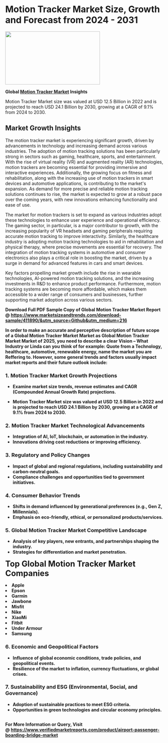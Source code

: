 <H1>Motion Tracker Market Size, Growth and Forecast from 2024 - 2031</H1><img class="aligncenter size-medium wp-image-584254" src="https://thirdeyenews.in/wp-content/uploads/2024/09/Global-Market-Research-300x168.jpeg" alt="" width="300" height="168" /><p><strong>Global&nbsp;<a href="https://www.marketsizeandtrends.com/download-sample/411890/&amp;utm_source=Github&utm_medium=216">Motion Tracker Market</a> Insights</strong></p><p>Motion Tracker Market size was valued at USD 12.5 Billion in 2022 and is projected to reach USD 24.1 Billion by 2030, growing at a CAGR of 9.1% from 2024 to 2030.</p><p><h2>Market Growth Insights</h2> <p>The motion tracker market is experiencing significant growth, driven by advancements in technology and increasing demand across various industries. The adoption of motion tracking solutions has been particularly strong in sectors such as gaming, healthcare, sports, and entertainment. With the rise of virtual reality (VR) and augmented reality (AR) technologies, motion trackers are becoming essential for providing immersive and interactive experiences. Additionally, the growing focus on fitness and rehabilitation, along with the increasing use of motion trackers in smart devices and automotive applications, is contributing to the market's expansion. As demand for more precise and reliable motion tracking solutions continues to rise, the market is expected to grow at a robust pace over the coming years, with new innovations enhancing functionality and ease of use.</p> <p><strong></strong></p> <p>The market for motion trackers is set to expand as various industries adopt these technologies to enhance user experience and operational efficiency. The gaming sector, in particular, is a major contributor to growth, with the increasing popularity of VR headsets and gaming peripherals requiring accurate motion tracking to improve interactivity. Similarly, the healthcare industry is adopting motion tracking technologies to aid in rehabilitation and physical therapy, where precise movements are essential for recovery. The integration of motion tracking systems in automotive and consumer electronics also plays a critical role in boosting the market, driven by a surge in demand for advanced features in cars and smart devices.</p> <p>Key factors propelling market growth include the rise in wearable technologies, AI-powered motion tracking solutions, and the increasing investments in R&D to enhance product performance. Furthermore, motion tracking systems are becoming more affordable, which makes them accessible to a wider range of consumers and businesses, further supporting market adoption across various sectors.</p> <p><strong></p><p><span class=""><strong>Download Full PDF Sample Copy of Global Motion Tracker Market Report</strong> @ <a href="https://www.marketsizeandtrends.com/download-sample/411890/&amp;utm_source=Github&utm_medium=216" target="_blank">https://www.marketsizeandtrends.com/download-sample/411890/&amp;utm_source=Github&utm_medium=216</a></span></p><p>In order to make an accurate and perceptive description of future scope of a Global&nbsp;Motion Tracker Market Market as Global&nbsp;Motion Tracker Market Market of 2025, you need to describe a clear Vision &ndash; What Industry or Linda can you think of for example: Quote from a Technology, healthcare, automotive, renewable energy, name the market you are Reffering to. However, some general trends and factors usually impact market reports and their future outlook include:</p><h3>1.&nbsp;<strong>Motion Tracker Market Growth Projections</strong></h3><ul><li>Examine market size trends, revenue estimates and CAGR (Compounded Annual Growth Rate) projections.</li><li><p>Motion Tracker Market size was valued at USD 12.5 Billion in 2022 and is projected to reach USD 24.1 Billion by 2030, growing at a CAGR of 9.1% from 2024 to 2030.</p></li></ul><h3>2.&nbsp;<strong>Motion Tracker Market Technological Advancements</strong></h3><ul><li>Integration of AI, IoT, blockchain, or automation in the industry.</li><li>Innovations driving cost reductions or improving efficiency.</li></ul><h3>3.&nbsp;<strong>Regulatory and Policy Changes</strong></h3><ul><li>Impact of global and regional regulations, including sustainability and carbon-neutral goals.</li><li>Compliance challenges and opportunities tied to government initiatives.</li></ul><h3>4.&nbsp;<strong>Consumer Behavior Trends</strong></h3><ul><li>Shifts in demand influenced by generational preferences (e.g., Gen Z, Millennials).</li><li>Emphasis on eco-friendly, ethical, or personalized products/services.</li></ul><h3>5.&nbsp;<strong>Global Motion Tracker Market Competitive Landscape</strong></h3><ul><li>Analysis of key players, new entrants, and partnerships shaping the industry.</li><li>Strategies for differentiation and market penetration.</li></ul><p data-pm-slice="1 1 []"><span style="color: inherit; font-family: inherit; font-size: 25px;">Top Global Motion Tracker Market Companies</span></p><div class="" data-test-id=""><p><li>Apple</li><li> Epson</li><li> Garmin</li><li> Jawbone</li><li> Misfit</li><li> Nike</li><li> XiaoMi</li><li> Fitbit</li><li> Under Armour</li><li> Samsung</li></p></div><h3>6.&nbsp;<strong>Economic and Geopolitical Factors</strong></h3><ul><li>Influence of global economic conditions, trade policies, and geopolitical events.</li><li>Resilience of the market to inflation, currency fluctuations, or global crises.</li></ul><h3>7.&nbsp;<strong>Sustainability and ESG (Environmental, Social, and Governance)</strong></h3><ul><li>Adoption of sustainable practices to meet ESG criteria.</li><li>Opportunities in green technologies and circular economy principles.</li></ul><h2><strong style="font-size: 14px;">For More Information or Query, Visit @&nbsp;</strong><a style="background-color: #ffffff; font-size: 14px;" href="https://www.marketsizeandtrends.com/report/motion-tracker-market/" target="_blank">https://www.verifiedmarketreports.com/product/airport-passenger-boarding-bridge-market</a></h2>
